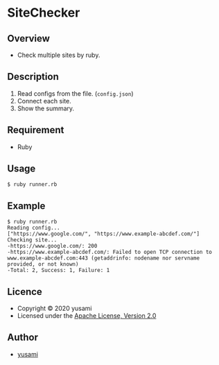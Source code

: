 # SiteChecker

## Overview

* Check multiple sites by ruby.

## Description

1. Read configs from the file. (`config.json`)
2. Connect each site.
3. Show the summary.

## Requirement

* Ruby

## Usage

~~~
$ ruby runner.rb
~~~

## Example

~~~
$ ruby runner.rb
Reading config...
["https://www.google.com/", "https://www.example-abcdef.com/"]
Checking site...
-https://www.google.com/: 200
-https://www.example-abcdef.com/: Failed to open TCP connection to www.example-abcdef.com:443 (getaddrinfo: nodename nor servname provided, or not known)
-Total: 2, Success: 1, Failure: 1
~~~

## Licence

* Copyright &copy; 2020 yusami
* Licensed under the [Apache License, Version 2.0][Apache]

[Apache]: http://www.apache.org/licenses/LICENSE-2.0


## Author

* [yusami](https://github.com/yusami)

